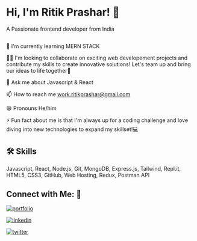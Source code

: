 
# Hi, I'm Ritik Prashar! 👋

A Passionate frontend developer from India

##

🧠 I'm currently learning MERN STACK

👯‍♀️ I'm looking to collaborate on exciting web developement projects and contribute my skills to create innovative solutions! Let's team up and bring our ideas to life together🚀

💬 Ask me about Javascript & React

📫 How to reach me work.ritikprashar@gmail.com

😄 Pronouns He/him

⚡️ Fun fact about me is that I'm always up for a coding challenge and love diving into new technologies to expand my skillset!💻


## 🛠 Skills
Javascript, React, Node.js, Git, MongoDB, Express.js, Tailwind, Repl.it, HTML5, CSS3, GitHub, Web Hosting, Redux, Postman API


## Connect with Me: 🔗 
[![portfolio](https://img.shields.io/badge/my_portfolio-000?style=for-the-badge&logo=ko-fi&logoColor=white)](https://katherineoelsner.com/)

[![linkedin](https://img.shields.io/badge/linkedin-0A66C2?style=for-the-badge&logo=linkedin&logoColor=white)](https://www.linkedin.com/in/ritik-prashar-12100804ar//)

[![twitter](https://img.shields.io/badge/twitter-1DA1F2?style=for-the-badge&logo=twitter&logoColor=white)](https://twitter.com/prashar_R012/)

